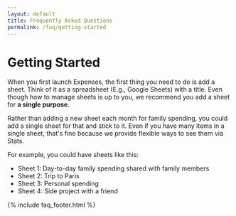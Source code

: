 ```yaml
---
layout: default
title: Frequently Asked Questions
permalink: /faq/getting-started
---
```


# Getting Started

When you first launch Expenses, the first thing you need to do is add a sheet. Think of it as a spreadsheet (E.g., Google Sheets) with a title. Even though how to manage sheets is up to you, we recommend you add a sheet for **a single purpose**.

Rather than adding a new sheet each month for family spending, you could add a single sheet for that and stick to it. Even if you have many items in a single sheet, that's fine because we provide flexible ways to see them via Stats.

For example, you could have sheets like this:

- Sheet 1: Day-to-day family spending shared with family members
- Sheet 2: Trip to Paris
- Sheet 3: Personal spending
- Sheet 4: Side project with a friend

{% include faq_footer.html %}

